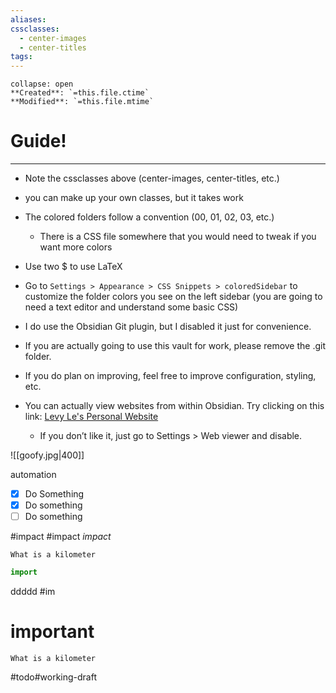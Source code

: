 ```yaml
---
aliases: 
cssclasses:
  - center-images
  - center-titles
tags:
---
```


```ad-info
collapse: open
**Created**: `=this.file.ctime`
**Modified**: `=this.file.mtime`
```

# Guide!
***
- Note the cssclasses above (center-images, center-titles, etc.)
- you can make up your own classes, but it takes work 
- The colored folders follow a convention (00, 01, 02, 03, etc.)
	- There is a CSS file somewhere that you would need to tweak if you want more colors 
- Use two $ to use LaTeX

- Go to `Settings > Appearance > CSS Snippets > coloredSidebar` to customize the folder colors you see on the left sidebar (you are going to need a text editor and understand some basic CSS)
- I do use the Obsidian Git plugin, but I disabled it just for convenience. 
- If you are actually going to use this vault for work, please remove the .git folder. 
- If you do plan on improving, feel free to improve configuration, styling, etc. 
- You can actually view websites from within Obsidian. Try clicking on this link: [Levy Le's Personal Website](https://sombode.github.io/)
	- If you don’t like it, just go to Settings > Web viewer and disable. 

![[goofy.jpg|400]]

automation

- [x] Do Something
- [x] Do something 
- [ ] Do something

#impact #impact 
*impact*

`What is a kilometer`

```js
import 
```

ddddd
#im 

# important 

`What is a kilometer`

#todo#working-draft
